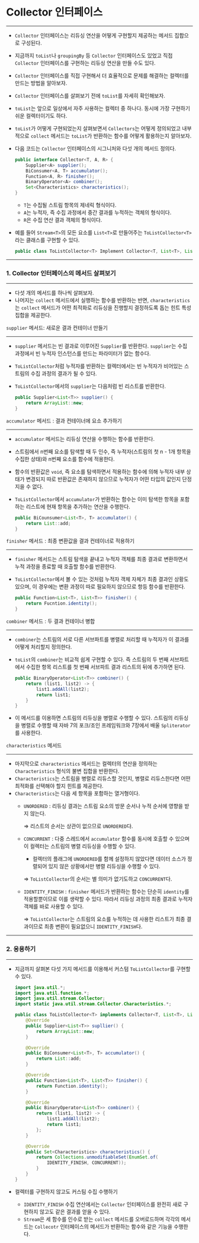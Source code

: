 # Collector 인터페이스

---

- `Collector` 인터페이스는 리듀싱 연산을 어떻게 구현할지 제공하는 메서드 집합으로 구성된다.
- 지금까지 `toList`나 `groupingBy` 등 `Collector` 인터페이스도 있었고 직접 `Collector` 인터페이스를 구현하는 리듀싱 연산을 만들 수도 있다.
- `Collector` 인터페이스를 직접 구현해서 더 효율적으로 문제를 해결하는 컬렉터를 만드는 방법을 알아보자.

- `Collector` 인터페이스를 살펴보기 전에 `toList`를 자세히 확인해보자.
- `toList`는 앞으로 일상에서 자주 사용하는 컬렉터 중 하나다. 동시에 가장 구현하기 쉬운 컬렉터이기도 하다.
- `toList`가 어떻게 구현되었는지 살펴보면서 `Collectors`는 어떻게 정의되었고 내부적으로 `collect` 메서드는 `toList`가 반환하는 함수를 어떻게 활용하는지 알아보자.
- 다음 코드는 `Collector` 인터페이스의 시그니처와 다섯 개의 메서드 정의다.

    ```java
    public interface Collector<T, A, R> {
    	Supplier<A> supplier();
    	BiConsumer<A, T> accumulator();
    	Function<A, R> finisher();
    	BinaryOperator<A> combiner();
    	Set<Characteristics> characteristics();
    }
    ```

    - `T`는 수집될 스트림 항목의 제네릭 형식이다.
    - `A`는 누적자, 즉 수집 과정에서 중간 결과를 누적하는 객체의 형식이다.
    - `R`은 수집 연산 결과 객체의 형식이다.
- 예를 들어 `Stream<T>`의 모든 요소를 `List<T>`로 만들어주는 `ToListCollector<T>`라는 클래스를 구현할 수 있다.

    ```java
    public class ToListCollector<T> Implement Collector<T, List<T>, List<T>>>
    ```


---

### 1. Collector 인터페이스의 메서드 살펴보기

---

- 다섯 개의 메서드를 하나씩 살펴보자.
- 나머지는 `collect` 메서드에서 실행하는 함수를 반환하는 반면, `characteristics`는 `collect` 메서드가 어떤 최적화로 리듀싱을 진행할지 결정하도록 돕는 힌트 특성 집합을 제공한다.

`supplier` 메서드: 새로운 결과 컨테이너 만들기

---

- `supplier` 메서드는 빈 결과로 이루어진 `Supplier`를 반환한다. `supplier`는 수집 과정에서 빈 누적자 인스턴스를 만드는 파라미터가 없는 함수다.
- `ToListCollector`처럼 누적자를 반환하는 컬렉터에서는 빈 누적자가 비어있는 스트림의 수집 과정의 결과가 될 수 있다.
- `ToListCollector`에서의 `supplier`는 다음처럼 빈 리스트를 반환한다.

    ```java
    public Supplier<List<T>> supplier() {
    	return ArrayList::new;
    }
    ```


`accumulator` 메서드 : 결과 컨테이너에 요소 추가하기

---

- `accumulator` 메서드는 리듀싱 연산을 수행하는 함수를 반환한다.
- 스트림에서 n번째 요소를 탐색할 때 두 인수, 즉 누적자(스트림의 첫 n - 1개 항목을 수집한 상태)와 n번째 요소를 함수에 적용한다.
- 함수의 반환값은 `void`, 즉 요소를 탐색하면서 적용하는 함수에 의해 누적자 내부 상태가 변경되지 따로 반환값은 존재하지 않으므로 누적자가 어떤 타입의 값인지 단정지을 수 없다.
- `ToListCollector`에서 `accumulator`가 반환하는 함수는 이미 탐색한 항목을 포함하는 리스트에 현재 항목을 추가하는 연산을 수행한다.

    ```java
    public BiCounsumer<List<T>, T> accumulator() {
    	return List::add;
    }
    ```


`finisher` 메서드 : 최종 변환값을 결과 컨테이너로 적용하기

---

- `finisher` 메서드는 스트림 탐색을 끝내고 누적자 객체를 최종 결과로 변환하면서 누적 과정을 종료할 때 호출할 함수를 반환한다.
- `ToListCollector`에서 볼 수 있는 것처럼 누적자 객체 자체가 최종 결과인 상황도 있으며, 이 경우에는 변환 과정이 따로 필요하지 않으므로 항등 함수를 반환한다.

    ```java
    public Function<List<T>, List<T>> finisher() {
    	return Fucntion.identity();
    }
    ```


`combiner` 메서드 : 두 결과 컨테이너 병합

---

- `combiner`는 스트림의 서로 다른 서브파트를 병렬로 처리할 때 누적자가 이 결과를 어떻게 처리할지 정의한다.
- `toList`의 `combiner`는 비교적 쉽게 구현할 수 있다. 즉 스트림의 두 번째 서브파트에서 수집한 항목 리스트를 첫 번째 서브파트 결과 리스트의 뒤에 추가하면 된다.

    ```java
    public BinaryOperator<List<T>> combiner() {
    	return (list1, list2) -> {
    		list1.addAll(list2);
    		return list1;
    	}
    }
    ```

- 이 메서드를 이용하면 스트림의 리듀싱을 병렬로 수행할 수 있다. 스트림의 리듀싱을 병렬로 수행할 때 자바 7의 포크/조인 프레임워크와 7장에서 배울 `Spliterator`를 사용한다.

`characteristics` 메서드

---

- 마지막으로 `characteristics` 메서드는 컬렉터의 연산을 정의하는 `Characteristics` 형식의 불변 집합을 반환한다.
- `Characteristics`는 스트림을 병렬로 리듀스할 것인지, 병렬로 리듀스한다면 어떤 최적화를 선택해야 할지 힌트를 제공한다.
- `Characteristics`는 다음 세 항목을 포함하는 열거형이다.
    - `UNORDERED` : 리듀싱 결과는 스트림 요소의 방문 순서나 누적 순서에 영향을 받지 않는다.

      ⇒ 리스트의 순서는 상관이 없으므로 `UNORDERED`다.

    - `CONCURRENT` : 다중 스레드에서 `accumulator` 함수를 동시에 호출할 수 있으며 이 컬렉터는 스트림의 병렬 리듀싱을 수행할 수 있다.
        - 컬렉터의 플래그에 `UNORDERED`를 함께 설정하지 않았다면 데이터 소스가 정렬되어 있지 않은 상황에서만 병렬 리듀싱을 수행할 수 있다.

      ⇒ `ToListCollector`의 순서는 별 의미가 없기도하고 `CONCURRENT`다.

    - `IDENTITY_FINISH` : `finisher` 메서드가 반환하는 함수는 단순히 `identity`를 적용할뿐이므로 이를 생략할 수 있다. 따라서 리듀싱 과정의 최종 결과로 누적자 객체를 바로 사용할 수 있다.

      ⇒ `ToListCollector`는 스트림의 요소를 누적하는 데 사용한 리스트가 최종 결과이므로 최종 변환이 필요없으니 `IDENTITY_FINISH`다.


---

### 2. 응용하기

---

- 지금까지 살펴본 다섯 가지 메서드를 이용해서 커스텀 `ToListCollector`를 구현할 수 있다.

    ```java
    import java.util.*;
    import java.util.function.*;
    import java.util.stream.Collector;
    import static java.util.stream.Collector.Characteristics.*;
    
    public class ToListCollector<T> implements Collector<T, List<T>, List<T>> {
    	@Override
    	public Supplier<List<T>> supllier() {
    		return ArrayList::new;
    	}
    
    	@Override
    	public BiConsumer<List<T>, T> accumulator() {
    		return List::add;
    	}
    
    	@Override
    	public Function<List<T>, List<T>> finisher() {
    		return Function.identity();
    	}
    
    	@Override
    	public BinaryOperator<List<T>> combiner() {
    		return (list1, list2) -> {
    			list1.addAll(list2);
    			return list1;
    		};
    	}
    
    	@Override
    	public Set<Characteristics> characteristics() {
    		return Collections.unmodifiableSet(EnumSet.of(
    			IDENTITY_FINISH, CONCURRENT));
    		}
    	}
    }
    ```

- 컬렉터를 구현하지 않고도 커스팀 수집 수행하기
    - `IDENTITY_FINISH` 수집 연산에서는 `Collector` 인터페이스를 완전히 새로 구현하지 않고도 같은 결과를 얻을 수 있다.
    - `Stream`은 세 함수를 인수로 받는 `collect` 메서드를 오버로드하며 각각의 메서드는 `Collecotr` 인터페이스의 메서드가 반환하는 함수와 같은 기능을 수행한다.